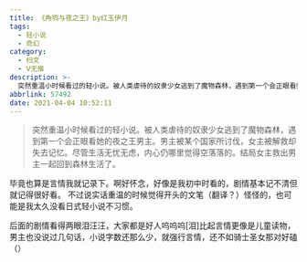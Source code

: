 ```yaml
---
title: 《角鸮与夜之王》by红玉伊月
tags:
  - 轻小说
  - 奇幻
category:
  - 扫文
  - Ⅴ无推
description: >-
  突然重温小时候看过的轻小说。被人类虐待的奴隶少女逃到了魔物森林，遇到第一个会正眼看她的夜之王男主。男主被某个国家所讨伐，女主被解救却失去记忆。尽管生活无忧无虑，内心仍哪里觉得空落落的。结局女主救出男主一起回到森林生活了。
abbrlink: 57492
date: 2021-04-04 10:52:11
---
```

<meta name="referrer" content="no-referrer" />

> 突然重温小时候看过的轻小说。被人类虐待的奴隶少女逃到了魔物森林，遇到第一个会正眼看她的夜之王男主。男主被某个国家所讨伐，女主被解救却失去记忆。尽管生活无忧无虑，内心仍哪里觉得空落落的。结局女主救出男主一起回到森林生活了。

毕竟也算是言情我就记录下。啊好怀念，好像是我初中时看的，剧情基本记不清但就记得很好看。
不过说实话重温的时候觉得开头的文笔（翻译？）怪怪的，也可能是我太久没看日式轻小说不习惯。

后面的剧情看得两眼泪汪汪，大家都是好人呜呜呜[泪]比起言情更像是儿童读物，男主也没说过几句话，小说字数还那么少，就强行言情，还不如骑士圣女那对好磕（）
